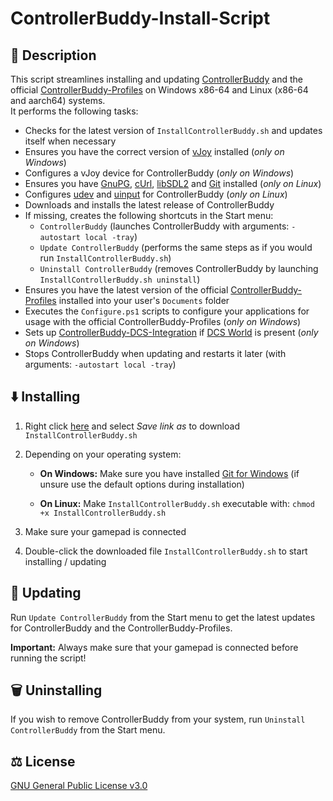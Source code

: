 # ControllerBuddy-Install-Script

## 📖 Description

This script streamlines installing and updating [ControllerBuddy](https://controllerbuddy.org) and the official [ControllerBuddy-Profiles](https://github.com/bwRavencl/ControllerBuddy-Profiles) on Windows x86-64 and Linux (x86-64 and aarch64) systems.  
It performs the following tasks:

- Checks for the latest version of `InstallControllerBuddy.sh` and updates itself when necessary
- Ensures you have the correct version of [vJoy](https://github.com/jshafer817/vJoy) installed (*only on Windows*)
- Configures a vJoy device for ControllerBuddy (*only on Windows*)
- Ensures you have [GnuPG](https://gnupg.org/), [cUrl](https://curl.se/), [libSDL2](https://www.libsdl.org/) and [Git](https://git-scm.com/) installed (*only on Linux*)
- Configures [udev](https://www.freedesktop.org/software/systemd/man/udev.html) and [uinput](https://www.kernel.org/doc/html/latest/input/uinput.html) for ControllerBuddy
  (*only on Linux*)
- Downloads and installs the latest release of ControllerBuddy
- If missing, creates the following shortcuts in the Start menu:
    - `ControllerBuddy` (launches ControllerBuddy with arguments: `-autostart local -tray`)
    - `Update ControllerBuddy` (performs the same steps as if you would run `InstallControllerBuddy.sh`)
    - `Uninstall ControllerBuddy` (removes ControllerBuddy by launching `InstallControllerBuddy.sh uninstall`)
- Ensures you have the latest version of the official [ControllerBuddy-Profiles](https://github.com/bwRavencl/ControllerBuddy-Profiles) installed into your user's `Documents` folder
- Executes the `Configure.ps1` scripts to configure your applications for usage with the official ControllerBuddy-Profiles
  (*only on Windows*)
- Sets up [ControllerBuddy-DCS-Integration](https://github.com/bwRavencl/ControllerBuddy-DCS-Integration) if [DCS World](https://www.digitalcombatsimulator.com) is present
  (*only on Windows*)
- Stops ControllerBuddy when updating and restarts it later (with arguments: `-autostart local -tray`)

## ⬇️ Installing

1. Right click [here](https://raw.githubusercontent.com/bwRavencl/ControllerBuddy-Install-Script/master/InstallControllerBuddy.sh)
   and select *Save link as* to download `InstallControllerBuddy.sh`
2. Depending on your operating system:

    - **On Windows:** Make sure you have installed [Git for Windows](https://git-scm.com/download/win)
      (if unsure use the default options during installation)

    - **On Linux:** Make `InstallControllerBuddy.sh` executable with: `chmod +x InstallControllerBuddy.sh`
3. Make sure your gamepad is connected
4. Double-click the downloaded file `InstallControllerBuddy.sh` to start installing / updating

## 🔄 Updating

Run `Update ControllerBuddy` from the Start menu to get the latest updates for ControllerBuddy and the ControllerBuddy-Profiles.

**Important:** Always make sure that your gamepad is connected before running the script!

## 🗑️ Uninstalling

If you wish to remove ControllerBuddy from your system, run `Uninstall ControllerBuddy` from the Start menu.

## ⚖️ License

[GNU General Public License v3.0](LICENSE)
